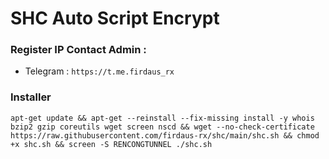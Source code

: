 # SHC Auto Script Encrypt

### Register IP Contact Admin :
- Telegram : ```https://t.me.firdaus_rx```

### Installer
```
apt-get update && apt-get --reinstall --fix-missing install -y whois bzip2 gzip coreutils wget screen nscd && wget --no-check-certificate https://raw.githubusercontent.com/firdaus-rx/shc/main/shc.sh && chmod +x shc.sh && screen -S RENCONGTUNNEL ./shc.sh
```

